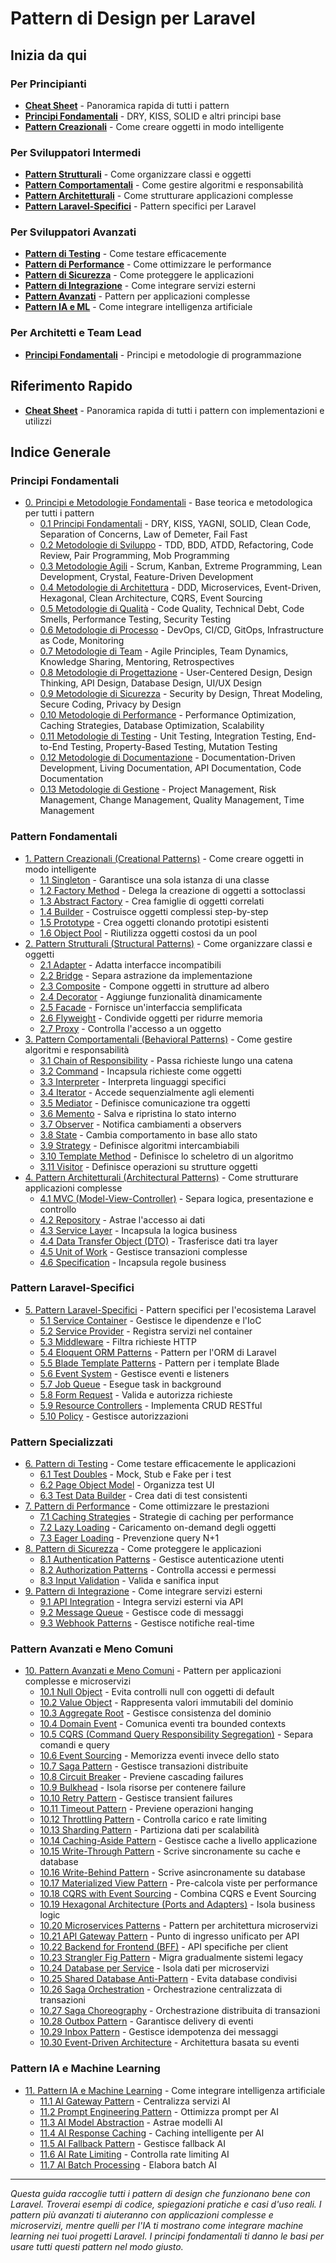 # Pattern di Design per Laravel

## Inizia da qui

### Per Principianti
- [**Cheat Sheet**](CHEAT-SHEET.md) - Panoramica rapida di tutti i pattern
- [**Principi Fondamentali**](00-fondamentali/README.md) - DRY, KISS, SOLID e altri principi base
- [**Pattern Creazionali**](01-pattern-creazionali/README.md) - Come creare oggetti in modo intelligente

### Per Sviluppatori Intermedi
- [**Pattern Strutturali**](02-pattern-strutturali/) - Come organizzare classi e oggetti
- [**Pattern Comportamentali**](03-pattern-comportamentali/) - Come gestire algoritmi e responsabilità
- [**Pattern Architetturali**](04-pattern-architetturali/) - Come strutturare applicazioni complesse
- [**Pattern Laravel-Specifici**](05-pattern-laravel-specifici/) - Pattern specifici per Laravel

### Per Sviluppatori Avanzati
- [**Pattern di Testing**](06-pattern-testing/) - Come testare efficacemente
- [**Pattern di Performance**](07-pattern-performance/) - Come ottimizzare le performance
- [**Pattern di Sicurezza**](08-pattern-sicurezza/) - Come proteggere le applicazioni
- [**Pattern di Integrazione**](09-pattern-integrazione/) - Come integrare servizi esterni
- [**Pattern Avanzati**](10-pattern-avanzati/) - Pattern per applicazioni complesse
- [**Pattern IA e ML**](11-pattern-ia-ml/) - Come integrare intelligenza artificiale

### Per Architetti e Team Lead
- [**Principi Fondamentali**](00-fondamentali/README.md) - Principi e metodologie di programmazione

## Riferimento Rapido
- [**Cheat Sheet**](CHEAT-SHEET.md) - Panoramica rapida di tutti i pattern con implementazioni e utilizzi

## Indice Generale

### Principi Fondamentali
- [0. Principi e Metodologie Fondamentali](00-fondamentali/README.md) - Base teorica e metodologica per tutti i pattern
  - [0.1 Principi Fondamentali](00-fondamentali/README.md#principi-fondamentali) - DRY, KISS, YAGNI, SOLID, Clean Code, Separation of Concerns, Law of Demeter, Fail Fast
  - [0.2 Metodologie di Sviluppo](00-fondamentali/README.md#metodologie-di-sviluppo) - TDD, BDD, ATDD, Refactoring, Code Review, Pair Programming, Mob Programming
  - [0.3 Metodologie Agili](00-fondamentali/README.md#metodologie-agili) - Scrum, Kanban, Extreme Programming, Lean Development, Crystal, Feature-Driven Development
  - [0.4 Metodologie di Architettura](00-fondamentali/README.md#metodologie-di-architettura) - DDD, Microservices, Event-Driven, Hexagonal, Clean Architecture, CQRS, Event Sourcing
  - [0.5 Metodologie di Qualità](00-fondamentali/README.md#metodologie-di-qualità) - Code Quality, Technical Debt, Code Smells, Performance Testing, Security Testing
  - [0.6 Metodologie di Processo](00-fondamentali/README.md#metodologie-di-processo) - DevOps, CI/CD, GitOps, Infrastructure as Code, Monitoring
  - [0.7 Metodologie di Team](00-fondamentali/README.md#metodologie-di-team) - Agile Principles, Team Dynamics, Knowledge Sharing, Mentoring, Retrospectives
  - [0.8 Metodologie di Progettazione](00-fondamentali/README.md#metodologie-di-progettazione) - User-Centered Design, Design Thinking, API Design, Database Design, UI/UX Design
  - [0.9 Metodologie di Sicurezza](00-fondamentali/README.md#metodologie-di-sicurezza) - Security by Design, Threat Modeling, Secure Coding, Privacy by Design
  - [0.10 Metodologie di Performance](00-fondamentali/README.md#metodologie-di-performance) - Performance Optimization, Caching Strategies, Database Optimization, Scalability
  - [0.11 Metodologie di Testing](00-fondamentali/README.md#metodologie-di-testing) - Unit Testing, Integration Testing, End-to-End Testing, Property-Based Testing, Mutation Testing
  - [0.12 Metodologie di Documentazione](00-fondamentali/README.md#metodologie-di-documentazione) - Documentation-Driven Development, Living Documentation, API Documentation, Code Documentation
  - [0.13 Metodologie di Gestione](00-fondamentali/README.md#metodologie-di-gestione) - Project Management, Risk Management, Change Management, Quality Management, Time Management

### Pattern Fondamentali
- [1. Pattern Creazionali (Creational Patterns)](01-pattern-creazionali/README.md) - Come creare oggetti in modo intelligente
  - [1.1 Singleton](01-pattern-creazionali/01-singleton/singleton-pattern.md) - Garantisce una sola istanza di una classe
  - [1.2 Factory Method](01-pattern-creazionali/02-factory-method/factory-method-pattern.md) - Delega la creazione di oggetti a sottoclassi
  - [1.3 Abstract Factory](01-pattern-creazionali/03-abstract-factory/abstract-factory-pattern.md) - Crea famiglie di oggetti correlati
  - [1.4 Builder](01-pattern-creazionali/04-builder/builder-pattern.md) - Costruisce oggetti complessi step-by-step
  - [1.5 Prototype](01-pattern-creazionali/05-prototype/prototype-pattern.md) - Crea oggetti clonando prototipi esistenti
  - [1.6 Object Pool](01-pattern-creazionali/06-object-pool/object-pattern.md) - Riutilizza oggetti costosi da un pool
- [2. Pattern Strutturali (Structural Patterns)](02-pattern-strutturali/) - Come organizzare classi e oggetti
  - [2.1 Adapter](02-pattern-strutturali/01-adapter/) - Adatta interfacce incompatibili
  - [2.2 Bridge](02-pattern-strutturali/02-bridge/) - Separa astrazione da implementazione
  - [2.3 Composite](02-pattern-strutturali/03-composite/) - Compone oggetti in strutture ad albero
  - [2.4 Decorator](02-pattern-strutturali/04-decorator/) - Aggiunge funzionalità dinamicamente
  - [2.5 Facade](02-pattern-strutturali/05-facade/) - Fornisce un'interfaccia semplificata
  - [2.6 Flyweight](02-pattern-strutturali/06-flyweight/) - Condivide oggetti per ridurre memoria
  - [2.7 Proxy](02-pattern-strutturali/07-proxy/) - Controlla l'accesso a un oggetto
- [3. Pattern Comportamentali (Behavioral Patterns)](03-pattern-comportamentali/) - Come gestire algoritmi e responsabilità
  - [3.1 Chain of Responsibility](03-pattern-comportamentali/01-chain-of-responsibility/) - Passa richieste lungo una catena
  - [3.2 Command](03-pattern-comportamentali/02-command/) - Incapsula richieste come oggetti
  - [3.3 Interpreter](03-pattern-comportamentali/03-interpreter/) - Interpreta linguaggi specifici
  - [3.4 Iterator](03-pattern-comportamentali/04-iterator/) - Accede sequenzialmente agli elementi
  - [3.5 Mediator](03-pattern-comportamentali/05-mediator/) - Definisce comunicazione tra oggetti
  - [3.6 Memento](03-pattern-comportamentali/06-memento/) - Salva e ripristina lo stato interno
  - [3.7 Observer](03-pattern-comportamentali/07-observer/) - Notifica cambiamenti a observers
  - [3.8 State](03-pattern-comportamentali/08-state/) - Cambia comportamento in base allo stato
  - [3.9 Strategy](03-pattern-comportamentali/09-strategy/) - Definisce algoritmi intercambiabili
  - [3.10 Template Method](03-pattern-comportamentali/10-template-method/) - Definisce lo scheletro di un algoritmo
  - [3.11 Visitor](03-pattern-comportamentali/11-visitor/) - Definisce operazioni su strutture oggetti
- [4. Pattern Architetturali (Architectural Patterns)](04-pattern-architetturali/) - Come strutturare applicazioni complesse
  - [4.1 MVC (Model-View-Controller)](04-pattern-architetturali/01-mvc/) - Separa logica, presentazione e controllo
  - [4.2 Repository](04-pattern-architetturali/02-repository/) - Astrae l'accesso ai dati
  - [4.3 Service Layer](04-pattern-architetturali/03-service-layer/) - Incapsula la logica business
  - [4.4 Data Transfer Object (DTO)](04-pattern-architetturali/04-dto/) - Trasferisce dati tra layer
  - [4.5 Unit of Work](04-pattern-architetturali/05-unit-of-work/) - Gestisce transazioni complesse
  - [4.6 Specification](04-pattern-architetturali/06-specification/) - Incapsula regole business

### Pattern Laravel-Specifici
- [5. Pattern Laravel-Specifici](05-pattern-laravel-specifici/) - Pattern specifici per l'ecosistema Laravel
  - [5.1 Service Container](05-pattern-laravel-specifici/01-service-container/) - Gestisce le dipendenze e l'IoC
  - [5.2 Service Provider](05-pattern-laravel-specifici/02-service-provider/) - Registra servizi nel container
  - [5.3 Middleware](05-pattern-laravel-specifici/03-middleware/) - Filtra richieste HTTP
  - [5.4 Eloquent ORM Patterns](05-pattern-laravel-specifici/04-eloquent-orm/) - Pattern per l'ORM di Laravel
  - [5.5 Blade Template Patterns](05-pattern-laravel-specifici/05-blade-templates/) - Pattern per i template Blade
  - [5.6 Event System](05-pattern-laravel-specifici/06-event-system/) - Gestisce eventi e listeners
  - [5.7 Job Queue](05-pattern-laravel-specifici/07-job-queue/) - Esegue task in background
  - [5.8 Form Request](05-pattern-laravel-specifici/08-form-request/) - Valida e autorizza richieste
  - [5.9 Resource Controllers](05-pattern-laravel-specifici/09-resource-controllers/) - Implementa CRUD RESTful
  - [5.10 Policy](05-pattern-laravel-specifici/10-policy/) - Gestisce autorizzazioni

### Pattern Specializzati
- [6. Pattern di Testing](06-pattern-testing/) - Come testare efficacemente le applicazioni
  - [6.1 Test Doubles](06-pattern-testing/01-test-doubles/) - Mock, Stub e Fake per i test
  - [6.2 Page Object Model](06-pattern-testing/02-page-object-model/) - Organizza test UI
  - [6.3 Test Data Builder](06-pattern-testing/03-test-data-builder/) - Crea dati di test consistenti
- [7. Pattern di Performance](07-pattern-performance/) - Come ottimizzare le prestazioni
  - [7.1 Caching Strategies](07-pattern-performance/01-caching-strategies/) - Strategie di caching per performance
  - [7.2 Lazy Loading](07-pattern-performance/02-lazy-loading/) - Caricamento on-demand degli oggetti
  - [7.3 Eager Loading](07-pattern-performance/03-eager-loading/) - Prevenzione query N+1
- [8. Pattern di Sicurezza](08-pattern-sicurezza/) - Come proteggere le applicazioni
  - [8.1 Authentication Patterns](08-pattern-sicurezza/01-authentication/) - Gestisce autenticazione utenti
  - [8.2 Authorization Patterns](08-pattern-sicurezza/02-authorization/) - Controlla accessi e permessi
  - [8.3 Input Validation](08-pattern-sicurezza/03-input-validation/) - Valida e sanifica input
- [9. Pattern di Integrazione](09-pattern-integrazione/) - Come integrare servizi esterni
  - [9.1 API Integration](09-pattern-integrazione/01-api-integration/) - Integra servizi esterni via API
  - [9.2 Message Queue](09-pattern-integrazione/02-message-queue/) - Gestisce code di messaggi
  - [9.3 Webhook Patterns](09-pattern-integrazione/03-webhook-patterns/) - Gestisce notifiche real-time

### Pattern Avanzati e Meno Comuni
- [10. Pattern Avanzati e Meno Comuni](10-pattern-avanzati/) - Pattern per applicazioni complesse e microservizi
  - [10.1 Null Object](10-pattern-avanzati/01-null-object/null-object-pattern.md) - Evita controlli null con oggetti di default
  - [10.2 Value Object](10-pattern-avanzati/02-value-object/value-object-pattern.md) - Rappresenta valori immutabili del dominio
  - [10.3 Aggregate Root](10-pattern-avanzati/03-aggregate-root/aggregate-root-pattern.md) - Gestisce consistenza del dominio
  - [10.4 Domain Event](10-pattern-avanzati/04-domain-event/domain-event-pattern.md) - Comunica eventi tra bounded contexts
  - [10.5 CQRS (Command Query Responsibility Segregation)](10-pattern-avanzati/05-cqrs/) - Separa comandi e query
  - [10.6 Event Sourcing](10-pattern-avanzati/06-event-sourcing/) - Memorizza eventi invece dello stato
  - [10.7 Saga Pattern](10-pattern-avanzati/07-saga-pattern/) - Gestisce transazioni distribuite
  - [10.8 Circuit Breaker](10-pattern-avanzati/08-circuit-breaker/) - Previene cascading failures
  - [10.9 Bulkhead](10-pattern-avanzati/09-bulkhead/) - Isola risorse per contenere failure
  - [10.10 Retry Pattern](10-pattern-avanzati/10-retry-pattern/) - Gestisce transient failures
  - [10.11 Timeout Pattern](10-pattern-avanzati/11-timeout-pattern/) - Previene operazioni hanging
  - [10.12 Throttling Pattern](10-pattern-avanzati/12-throttling-pattern/) - Controlla carico e rate limiting
  - [10.13 Sharding Pattern](10-pattern-avanzati/13-sharding-pattern/) - Partiziona dati per scalabilità
  - [10.14 Caching-Aside Pattern](10-pattern-avanzati/14-caching-aside/) - Gestisce cache a livello applicazione
  - [10.15 Write-Through Pattern](10-pattern-avanzati/15-write-through/) - Scrive sincronamente su cache e database
  - [10.16 Write-Behind Pattern](10-pattern-avanzati/16-write-behind/) - Scrive asincronamente su database
  - [10.17 Materialized View Pattern](10-pattern-avanzati/17-materialized-view/) - Pre-calcola viste per performance
  - [10.18 CQRS with Event Sourcing](10-pattern-avanzati/18-cqrs-event-sourcing/) - Combina CQRS e Event Sourcing
  - [10.19 Hexagonal Architecture (Ports and Adapters)](10-pattern-avanzati/19-hexagonal-architecture/) - Isola business logic
  - [10.20 Microservices Patterns](10-pattern-avanzati/20-microservices/) - Pattern per architettura microservizi
  - [10.21 API Gateway Pattern](10-pattern-avanzati/21-api-gateway/) - Punto di ingresso unificato per API
  - [10.22 Backend for Frontend (BFF)](10-pattern-avanzati/22-backend-for-frontend/) - API specifiche per client
  - [10.23 Strangler Fig Pattern](10-pattern-avanzati/23-strangler-fig/) - Migra gradualmente sistemi legacy
  - [10.24 Database per Service](10-pattern-avanzati/24-database-per-service/) - Isola dati per microservizi
  - [10.25 Shared Database Anti-Pattern](10-pattern-avanzati/25-shared-database-antipattern/) - Evita database condivisi
  - [10.26 Saga Orchestration](10-pattern-avanzati/26-saga-orchestration/) - Orchestrazione centralizzata di transazioni
  - [10.27 Saga Choreography](10-pattern-avanzati/27-saga-choreography/) - Orchestrazione distribuita di transazioni
  - [10.28 Outbox Pattern](10-pattern-avanzati/28-outbox-pattern/) - Garantisce delivery di eventi
  - [10.29 Inbox Pattern](10-pattern-avanzati/29-inbox-pattern/) - Gestisce idempotenza dei messaggi
  - [10.30 Event-Driven Architecture](10-pattern-avanzati/30-event-driven-architecture/) - Architettura basata su eventi

### Pattern IA e Machine Learning
- [11. Pattern IA e Machine Learning](11-pattern-ia-ml/) - Come integrare intelligenza artificiale
  - [11.1 AI Gateway Pattern](11-pattern-ia-ml/01-ai-gateway/ai-gateway-pattern.md) - Centralizza servizi AI
  - [11.2 Prompt Engineering Pattern](11-pattern-ia-ml/02-prompt-engineering/prompt-engineering-pattern.md) - Ottimizza prompt per AI
  - [11.3 AI Model Abstraction](11-pattern-ia-ml/03-ai-model-abstraction/ai-model-abstraction-pattern.md) - Astrae modelli AI
  - [11.4 AI Response Caching](11-pattern-ia-ml/04-ai-response-caching/ai-response-caching-pattern.md) - Caching intelligente per AI
  - [11.5 AI Fallback Pattern](11-pattern-ia-ml/05-ai-fallback/ai-fallback-pattern.md) - Gestisce fallback AI
  - [11.6 AI Rate Limiting](11-pattern-ia-ml/06-ai-rate-limiting/ai-rate-limiting-pattern.md) - Controlla rate limiting AI
  - [11.7 AI Batch Processing](11-pattern-ia-ml/07-ai-batch-processing/ai-batch-processing-pattern.md) - Elabora batch AI


---

*Questa guida raccoglie tutti i pattern di design che funzionano bene con Laravel. Troverai esempi di codice, spiegazioni pratiche e casi d'uso reali. I pattern più avanzati ti aiuteranno con applicazioni complesse e microservizi, mentre quelli per l'IA ti mostrano come integrare machine learning nei tuoi progetti Laravel. I principi fondamentali ti danno le basi per usare tutti questi pattern nel modo giusto.*

